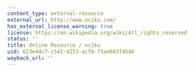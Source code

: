 ```yaml
---
content_type: external-resource
external_url: http://www.nciku.com/
has_external_license_warning: true
license: https://en.wikipedia.org/wiki/All_rights_reserved
status: ''
title: Online Resource / nciku
uid: 623e44c7-c541-4253-acf8-f3ae663f4b46
wayback_url: ''
---
```

